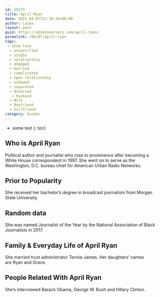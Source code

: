 ```yaml
---
id: 19273
title: April Ryan
date: 2021-04-07T22:39:34+00:00
author: Laima
layout: post
guid: https://ukdataservers.com/april-ryan/
permalink: /04/07/april-ryan
tags:
 - show love
  - unspecified
  - single
  - relationship
  - engaged
  - married
  - complicated
  - open relationship
  - widowed
  - separated
  - divorced
   - Husband
  - Wife
  - Boyfriend
  - Girlfriend
category: Guides
---
```


* some text
{: toc}


## Who is April Ryan
                  
                  
                  
Political author and journalist who rose to prominence after becoming a White House correspondent in 1997. She went on to serve as the Washington, D.C. bureau chief for American Urban Radio Networks.
                  
              
            
              
            
                
                
                
## Prior to Popularity
                  
                  
                  
She received her bachelor&#8217;s degree in broadcast journalism from Morgan State University.
                  
              
            
              
            
                
                
                
## Random data
                  
                  
                  
She was named Journalist of the Year by the National Association of Black Journalists in 2017.
                  
              
            
              
            
                
                
                
## Family & Everyday Life of April Ryan
                  
                  
                  
She married trust administrator Tennie James. Her daughters&#8217; names are Ryan and Grace.
                  
              
            
              
            
                
                
                
## People Related With April Ryan
                  
                  
                  
She&#8217;s interviewed Barack Obama, George W. Bush and Hillary Clinton.
                  
              
            
              
            
                
              
            
              
              
            
            
              
            
          
          
          